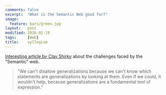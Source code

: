 ```yaml
---
comments: false
excerpt:  "What is the Semantic Web good for?"
image:
  feature: bars/green.jpg
layout:   post
modified: 2016-02-19
tags:     [Web]
title:    syllogism
---
```


[Interesting article by Clay Shirky](http://www.shirky.com/writings/semantic_syllogism.html) about
the challenges faced by the "Semantic" web.

> "We can't disallow generalizations because we can't know which statements are generalizations by looking at them. 
> Even if we could, it wouldn't help, because generalizations are a fundamental tool of expression."
